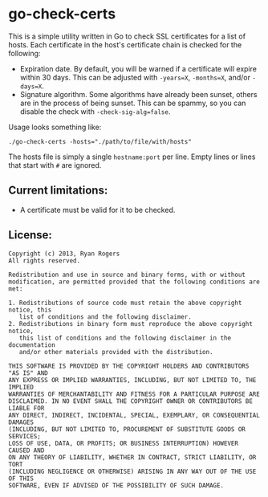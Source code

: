 go-check-certs
==============

This is a simple utility written in Go to check SSL certificates for a list of hosts. Each certificate in the host's certificate chain is checked for the following:

* Expiration date. By default, you will be warned if a certificate will expire within 30 days. This can be adjusted with `-years=X`, `-months=X`, and/or `-days=X`.
* Signature algorithm. Some algorithms have already been sunset, others are in the process of being sunset. This can be spammy, so you can disable the check with `-check-sig-alg=false`.

Usage looks something like:

```
./go-check-certs -hosts="./path/to/file/with/hosts"
```

The hosts file is simply a single `hostname:port` per line. Empty lines or lines that start with `#` are ignored.

Current limitations:
--------------------

* A certificate must be valid for it to be checked.

License:
--------
```
Copyright (c) 2013, Ryan Rogers
All rights reserved.

Redistribution and use in source and binary forms, with or without
modification, are permitted provided that the following conditions are met:

1. Redistributions of source code must retain the above copyright notice, this
   list of conditions and the following disclaimer.
2. Redistributions in binary form must reproduce the above copyright notice,
   this list of conditions and the following disclaimer in the documentation
   and/or other materials provided with the distribution.

THIS SOFTWARE IS PROVIDED BY THE COPYRIGHT HOLDERS AND CONTRIBUTORS "AS IS" AND
ANY EXPRESS OR IMPLIED WARRANTIES, INCLUDING, BUT NOT LIMITED TO, THE IMPLIED
WARRANTIES OF MERCHANTABILITY AND FITNESS FOR A PARTICULAR PURPOSE ARE
DISCLAIMED. IN NO EVENT SHALL THE COPYRIGHT OWNER OR CONTRIBUTORS BE LIABLE FOR
ANY DIRECT, INDIRECT, INCIDENTAL, SPECIAL, EXEMPLARY, OR CONSEQUENTIAL DAMAGES
(INCLUDING, BUT NOT LIMITED TO, PROCUREMENT OF SUBSTITUTE GOODS OR SERVICES;
LOSS OF USE, DATA, OR PROFITS; OR BUSINESS INTERRUPTION) HOWEVER CAUSED AND
ON ANY THEORY OF LIABILITY, WHETHER IN CONTRACT, STRICT LIABILITY, OR TORT
(INCLUDING NEGLIGENCE OR OTHERWISE) ARISING IN ANY WAY OUT OF THE USE OF THIS
SOFTWARE, EVEN IF ADVISED OF THE POSSIBILITY OF SUCH DAMAGE.
```
